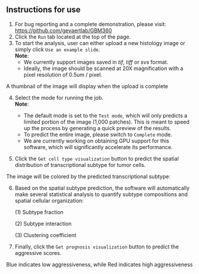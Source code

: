 ## Instructions for use ##

1. For bug reporting and a complete demonstration, please visit: https://github.com/gevaertlab/GBM360 
2. Click the `Run` tab located at the top of the page.
3. To start the analysis, user can either upload a new histology image or simply click `Use an example slide`. <br>
    **Note**: 
    - We currently support images saved in *tif*, *tiff* or *svs* format. <br>
    - Ideally, the image should be scanned at 20X magnification with a pixel resolution of 0.5um / pixel.

A thumbnail of the image will display when the upload is complete

4. Select the mode for running the job. <br>
    **Note**: 
    
    - The default mode is set to the `Test mode`, which will only predicts a limited portion of the image (1,000 patches). This is meant to speed up the process by generating a quick preview of the results. 
    - To predict the entire image, please switch to `Complete` mode.
    - We are currently working on obtaining GPU support for this software, which will significantly accelerate its performance.
    
5. Click the `Get cell type visualization` button to predict the spatial distribution of transcriptional subtype for tumor cells.


The image will be colored by the predicted transcriptional subtype:


6. Based on the spatial subtype prediction, the software will automatically make several statistical analysis to quantify subtype compositions and spatial cellular organization:

    (1) Subtype fraction

    (2) Subtype interaction

    (3) Clustering coefficient 

6. Finally, click the `Get prognosis visualization` button to predict the aggressive scores. 

Blue indicates low aggressiveness, while Red indicates high aggressiveness

